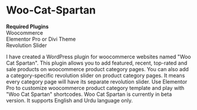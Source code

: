# Woo-Cat-Spartan
<strong>Required Plugins</strong><br>
Woocommerce<br>
Elementor Pro or Divi Theme <br>
Revolution Slider<br>

I have created a WordPress plugin for woocommerce websites named "Woo Cat Spartan". This plugin allows you to add featured, recent, top-rated and sale products on woocommerce product category pages. You can also add a category-specific revolution slider on product category pages. It means every category page will have its separate revolution slider. Use Elementor Pro to customize woocommerce product category template and play with "Woo Cat Spartan" shortcodes.
Woo Cat Spartan is currently in beta version. It supports English and Urdu language only.
